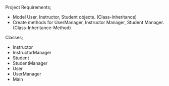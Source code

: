 
Project Requirements;
- Model User, Instructor, Student objects. (Class-Inheritance)
- Create methods for UserManager, Instructor Manager, Student Manager. (Class-Inheritance-Method)

Classes;
- Instructor
- InstructorManager
- Student
- StudentManager
- User
- UserManager
- Main